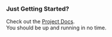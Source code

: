 ---
---

### Just Getting Started?

<!-- {{ site.baseurl }}/docs/index.html -->
Check out the [Project Docs](/docs/index.html).<br/>
You should be up and running in no time.